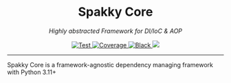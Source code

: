 <h1 style="text-align: center">Spakky Core</h1>
<p style="text-align: center">
    <em>Highly abstracted Framework for DI/IoC & AOP</em>
</p>
<p style="text-align: center">
    <a href="https://github.com/E5presso/spakky-core/actions/workflows/on-push-to-main.yml">
        <img src="https://github.com/E5presso/spakky-core/actions/workflows/on-push-to-main.yml/badge.svg" alt="Test">
    </a>
    <a href="https://codecov.io/gh/E5presso/spakky-core">
        <img src="https://codecov.io/gh/E5presso/spakky-core/graph/badge.svg?token=5MGPkbqo0V" alt="Coverage">
    </a>
    <a href="https://github.com/psf/black">
        <img src="https://img.shields.io/badge/code%20style-black-000000.svg" alt="Black">
    </a>
    <a href="https://github.com/E5presso/spakky-core">
        <img src="https://img.shields.io/badge/python-3.11_|_3.10-green.svg">
    </a>
</p>

---

Spakky Core is a framework-agnostic dependency managing framework with Python 3.11+
